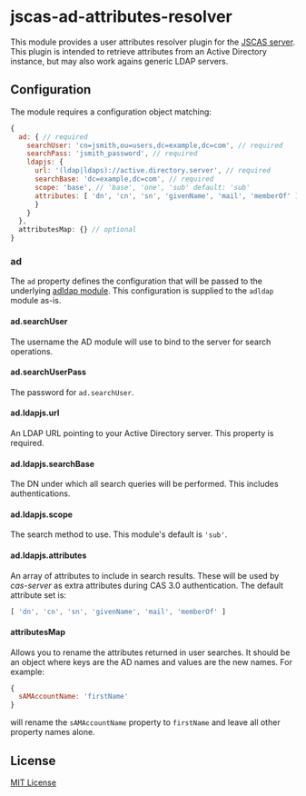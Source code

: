 # jscas-ad-attributes-resolver

This module provides a user attributes resolver plugin for the
[JSCAS server][jscas]. This plugin is intended to retrieve attributes from
an Active Directory instance, but may also work agains generic LDAP servers.

[jscas]: https://github.com/jscas/jscas-server

## Configuration

The module requires a configuration object matching:

```javascript
{
  ad: { // required
    searchUser: 'cn=jsmith,ou=users,dc=example,dc=com', // required
    searchPass: 'jsmith_password', // required
    ldapjs: {
      url: '(ldap|ldaps)://active.directory.server', // required
      searchBase: 'dc=example,dc=com', // required
      scope: 'base', // 'base', 'one', 'sub' default: 'sub'
      attributes: [ 'dn', 'cn', 'sn', 'givenName', 'mail', 'memberOf' ] // optional
      }
    }
  },
  attributesMap: {} // optional
}
```

### ad

The `ad` property defines the configuration that will be passed to the
underlying [adldap module][admod]. This configuration is supplied
to the `adldap` module as-is.

[admod]: https://www.npmjs.com/package/adldap

#### ad.searchUser

The username the AD module will use to bind to the server for search operations.

#### ad.searchUserPass

The password for `ad.searchUser`.

#### ad.ldapjs.url

An LDAP URL pointing to your Active Directory server. This property is
required.

#### ad.ldapjs.searchBase

The DN under which all search queries will be performed. This includes
authentications.

#### ad.ldapjs.scope

The search method to use. This module's default is `'sub'`.

#### ad.ldapjs.attributes

An array of attributes to include in search results. These will
be used by *cas-server* as extra attributes during CAS 3.0 authentication. The
default attribute set is:

```javascript
[ 'dn', 'cn', 'sn', 'givenName', 'mail', 'memberOf' ]
```

#### attributesMap

Allows you to rename the attributes returned in user searches. It should be
an object where keys are the AD names and values are the new names. For example:

```javascript
{
  sAMAccountName: 'firstName'
}
```

will rename the `sAMAccountName` property to `firstName` and leave all other
property names alone.

## License

[MIT License](http://jsumners.mit-license.org/)
